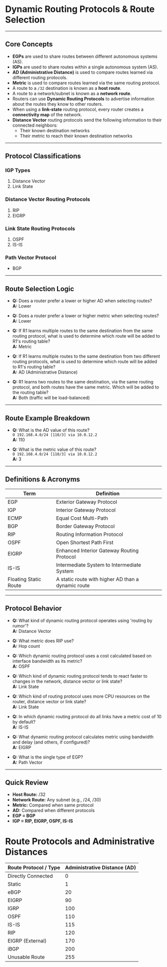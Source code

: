 # Dynamic Routing Protocols & Route Selection

---

## Core Concepts

- **EGPs** are used to share routes between different autonomous systems (AS).
- **IGPs** are used to share routes within a single autonomous system (AS).
- **AD (Administrative Distance)** is used to compare routes learned via different routing protocols.
- **Metric** is used to compare routes learned via the same routing protocol.
- A route to a `/32` destination is known as a **host route**.
- A route to a network/subnet is known as a **network route**.
- Routers can use **Dynamic Routing Protocols** to advertise information about the routes they know to other routers.
- When using a **link-state** routing protocol, every router creates a **connectivity map** of the network.
- **Distance Vector** routing protocols send the following information to their connected neighbors:
  - Their known destination networks
  - Their metric to reach their known destination networks

---

## Protocol Classifications

### IGP Types
1. Distance Vector
2. Link State

### Distance Vector Routing Protocols
1. RIP  
2. EIGRP

### Link State Routing Protocols
1. OSPF  
2. IS-IS

### Path Vector Protocol
- BGP

---

## Route Selection Logic

- **Q:** Does a router prefer a lower or higher AD when selecting routes?  
  **A:** Lower

- **Q:** Does a router prefer a lower or higher metric when selecting routes?  
  **A:** Lower

- **Q:** If R1 learns multiple routes to the same destination from the same routing protocol, what is used to determine which route will be added to R1's routing table?  
  **A:** Metric

- **Q:** If R1 learns multiple routes to the same destination from two different routing protocols, what is used to determine which route will be added to R1's routing table?  
  **A:** AD (Administrative Distance)

- **Q:** R1 learns two routes to the same destination, via the same routing protocol, and both routes have the same metric. Which will be added to the routing table?  
  **A:** Both (traffic will be load-balanced)

---

## Route Example Breakdown

- **Q:** What is the AD value of this route?  
  `O 192.168.4.0/24 [110/3] via 10.0.12.2`  
  **A:** 110

- **Q:** What is the metric value of this route?  
  `O 192.168.4.0/24 [110/3] via 10.0.12.2`  
  **A:** 3

---

## Definitions & Acronyms

| Term | Definition |
|------|------------|
| EGP | Exterior Gateway Protocol |
| IGP | Interior Gateway Protocol |
| ECMP | Equal Cost Multi-Path |
| BGP | Border Gateway Protocol |
| RIP | Routing Information Protocol |
| OSPF | Open Shortest Path First |
| EIGRP | Enhanced Interior Gateway Routing Protocol |
| IS-IS | Intermediate System to Intermediate System |
| Floating Static Route | A static route with higher AD than a dynamic route |

---

## Protocol Behavior

- **Q:** What kind of dynamic routing protocol operates using 'routing by rumor'?  
  **A:** Distance Vector

- **Q:** What metric does RIP use?  
  **A:** Hop count

- **Q:** Which dynamic routing protocol uses a cost calculated based on interface bandwidth as its metric?  
  **A:** OSPF

- **Q:** Which kind of dynamic routing protocol tends to react faster to changes in the network, distance vector or link state?  
  **A:** Link State

- **Q:** Which kind of routing protocol uses more CPU resources on the router, distance vector or link state?  
  **A:** Link State

- **Q:** In which dynamic routing protocol do all links have a metric cost of 10 by default?  
  **A:** IS-IS

- **Q:** What dynamic routing protocol calculates metric using bandwidth and delay (and others, if configured)?  
  **A:** EIGRP

- **Q:** What is the single type of EGP?  
  **A:** Path Vector

---

## Quick Review

- **Host Route:** /32
- **Network Route:** Any subnet (e.g., /24, /30)
- **Metric:** Compared when same protocol
- **AD:** Compared when different protocols
- **EGP = BGP**
- **IGP = RIP, EIGRP, OSPF, IS-IS**

# Route Protocols and Administrative Distances

| Route Protocol / Type     | Administrative Distance (AD) |
|---------------------------|------------------------------|
| Directly Connected        | 0                            |
| Static                    | 1                            |
| eBGP                      | 20                           |
| EIGRP                     | 90                           |
| IGRP                      | 100                          |
| OSPF                      | 110                          |
| IS-IS                     | 115                          |
| RIP                       | 120                          |
| EIGRP (External)          | 170                          |
| iBGP                      | 200                          |
| Unusable Route            | 255                          |


